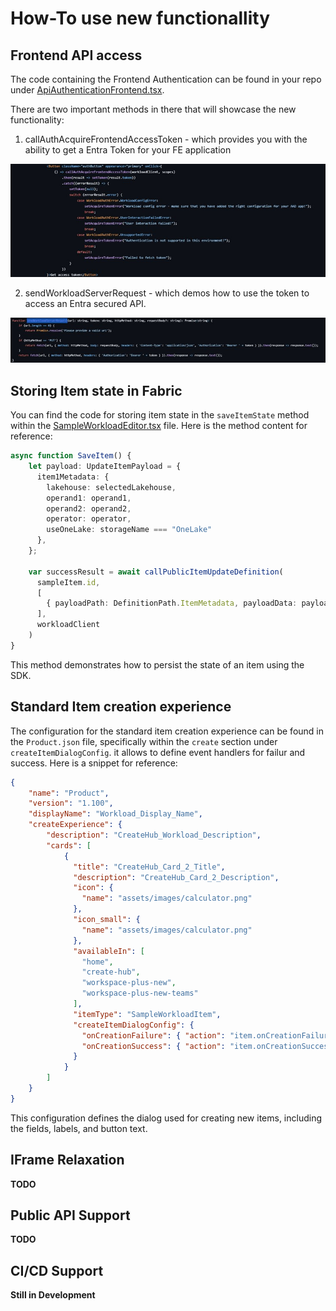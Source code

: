
# How-To use new functionallity

## Frontend API access

The code containing the Frontend Authentication can be found in your repo under [ApiAuthenticationFrontend.tsx](./../Frontend/src/components/ClientSDKPlayground/ApiAuthenticationFrontend.tsx).

There are two important methods in there that will showcase the new functionality: 
1)	 callAuthAcquireFrontendAccessToken  - which provides you with the ability to get a Entra Token for your FE application
 
  ![Call Fronted API Example](./media/Demo-FrontendAPI-1.jpg)

2)	sendWorkloadServerRequest  - which demos how to use the token to access an Entra secured API.
 
![Call Fronted API Example](./media/Demo-FrontendAPI-2.jpg)

## Storing Item state in Fabric

You can find the code for storing item state in the `saveItemState` method within the [SampleWorkloadEditor.tsx](./../Frontend/src/components/SampleWorkloadEditor/SampleWorkloadEditor.tsx) file. Here is the method content for reference:

```typescript
async function SaveItem() {
    let payload: UpdateItemPayload = {
      item1Metadata: {
        lakehouse: selectedLakehouse,
        operand1: operand1,
        operand2: operand2,
        operator: operator,
        useOneLake: storageName === "OneLake"
      },
    };

    var successResult = await callPublicItemUpdateDefinition(
      sampleItem.id,
      [
        { payloadPath: DefinitionPath.ItemMetadata, payloadData: payload }
      ],
      workloadClient
    )
}
```

This method demonstrates how to persist the state of an item using the SDK.

## Standard Item creation experience


The configuration for the standard item creation experience can be found in the `Product.json` file, specifically within the `create` section under `createItemDialogConfig`. it allows to define event handlers for failur and success. Here is a snippet for reference:

```json
{
    "name": "Product",
    "version": "1.100",
    "displayName": "Workload_Display_Name",
    "createExperience": {
        "description": "CreateHub_Workload_Description",
        "cards": [
            {
              "title": "CreateHub_Card_2_Title",
              "description": "CreateHub_Card_2_Description",
              "icon": {
                "name": "assets/images/calculator.png"
              },
              "icon_small": {
                "name": "assets/images/calculator.png"
              },
              "availableIn": [
                "home",
                "create-hub",
                "workspace-plus-new",
                "workspace-plus-new-teams"
              ],
              "itemType": "SampleWorkloadItem",
              "createItemDialogConfig": {
                "onCreationFailure": { "action": "item.onCreationFailure" },
                "onCreationSuccess": { "action": "item.onCreationSuccess" }
              }
            }
        ]
    }    
}
```

This configuration defines the dialog used for creating new items, including the fields, labels, and button text.


## IFrame Relaxation

**TODO**

## Public API Support

**TODO**

## CI/CD Support

**Still in Development**
